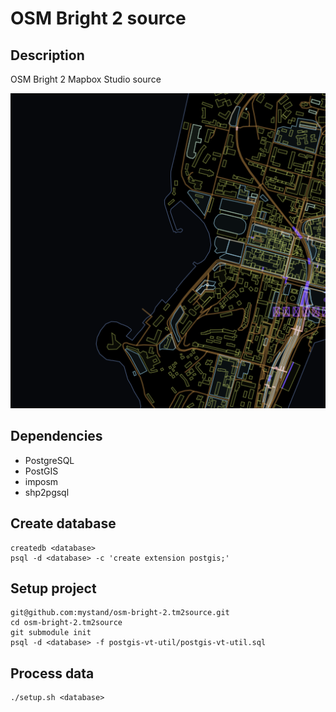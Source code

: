 # OSM Bright 2 source

## Description

OSM Bright 2 Mapbox Studio source

![thumb](/.thumb.png?raw=true "thumb")

## Dependencies

* PostgreSQL
* PostGIS
* imposm
* shp2pgsql

## Create database

```shell
createdb <database>
psql -d <database> -c 'create extension postgis;'
```

## Setup project

```shell
git@github.com:mystand/osm-bright-2.tm2source.git
cd osm-bright-2.tm2source
git submodule init
psql -d <database> -f postgis-vt-util/postgis-vt-util.sql
```

## Process data

```shell
./setup.sh <database>
```
